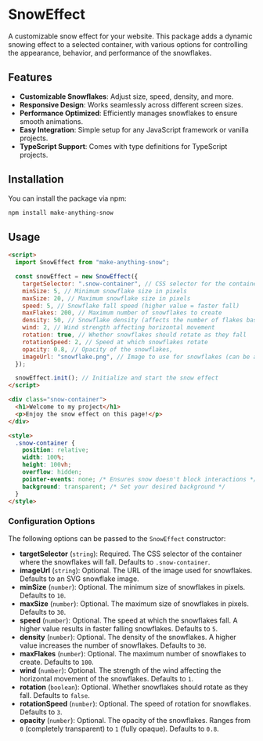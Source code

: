 # SnowEffect

A customizable snow effect for your website. This package adds a dynamic snowing effect to a selected container, with various options for controlling the appearance, behavior, and performance of the snowflakes.

## Features

- **Customizable Snowflakes**: Adjust size, speed, density, and more.
- **Responsive Design**: Works seamlessly across different screen sizes.
- **Performance Optimized**: Efficiently manages snowflakes to ensure smooth animations.
- **Easy Integration**: Simple setup for any JavaScript framework or vanilla projects.
- **TypeScript Support**: Comes with type definitions for TypeScript projects.

## Installation

You can install the package via npm:

```bash
npm install make-anything-snow
```

## Usage

```html
<script>
  import SnowEffect from "make-anything-snow";

  const snowEffect = new SnowEffect({
    targetSelector: ".snow-container", // CSS selector for the container to apply the effect
    minSize: 5, // Minimum snowflake size in pixels
    maxSize: 20, // Maximum snowflake size in pixels
    speed: 5, // Snowflake fall speed (higher value = faster fall)
    maxFlakes: 200, // Maximum number of snowflakes to create
    density: 50, // Snowflake density (affects the number of flakes based on container size)
    wind: 2, // Wind strength affecting horizontal movement
    rotation: true, // Whether snowflakes should rotate as they fall
    rotationSpeed: 2, // Speed at which snowflakes rotate
    opacity: 0.8, // Opacity of the snowflakes,
    imageUrl: "snowflake.png", // Image to use for snowflakes (can be a URL or base64 data)
  });

  snowEffect.init(); // Initialize and start the snow effect
</script>

<div class="snow-container">
  <h1>Welcome to my project</h1>
  <p>Enjoy the snow effect on this page!</p>
</div>

<style>
  .snow-container {
    position: relative;
    width: 100%;
    height: 100vh;
    overflow: hidden;
    pointer-events: none; /* Ensures snow doesn't block interactions */
    background: transparent; /* Set your desired background */
  }
</style>
```

### Configuration Options

The following options can be passed to the `SnowEffect` constructor:

- **targetSelector** (`string`): Required. The CSS selector of the container where the snowflakes will fall. Defaults to `.snow-container`.
- **imageUrl** (`string`): Optional. The URL of the image used for snowflakes. Defaults to an SVG snowflake image.
- **minSize** (`number`): Optional. The minimum size of snowflakes in pixels. Defaults to `10`.
- **maxSize** (`number`): Optional. The maximum size of snowflakes in pixels. Defaults to `30`.
- **speed** (`number`): Optional. The speed at which the snowflakes fall. A higher value results in faster falling snowflakes. Defaults to `5`.
- **density** (`number`): Optional. The density of the snowflakes. A higher value increases the number of snowflakes. Defaults to `30`.
- **maxFlakes** (`number`): Optional. The maximum number of snowflakes to create. Defaults to `100`.
- **wind** (`number`): Optional. The strength of the wind affecting the horizontal movement of the snowflakes. Defaults to `1`.
- **rotation** (`boolean`): Optional. Whether snowflakes should rotate as they fall. Defaults to `false`.
- **rotationSpeed** (`number`): Optional. The speed of rotation for snowflakes. Defaults to `3`.
- **opacity** (`number`): Optional. The opacity of the snowflakes. Ranges from `0` (completely transparent) to `1` (fully opaque). Defaults to `0.8`.
